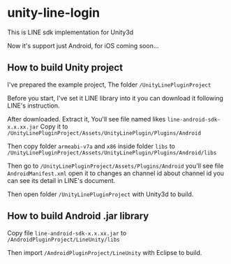 # unity-line-login

This is LINE sdk implementation for Unity3d

Now it's support just Android, for iOS coming soon...

## How to build Unity project

I've prepared the example project, The folder `/UnityLinePluginProject`

Before you start, I've set it LINE library into it you can download it following LINE's instruction. 

After downloaded. Extract it, You'll see file named likes `line-android-sdk-x.x.xx.jar` Copy it to `/UnityLinePluginProject/Assets/UnityLinePlugin/Plugins/Android` 

Then copy folder `armeabi-v7a` and `x86` inside folder `libs` to `/UnityLinePluginProject/Assets/UnityLinePlugin/Plugins/Android/libs`

Then go to `/UnityLinePluginProject/Assets/Plugins/Android` you'll see file `AndroidManifest.xml` open it to changes an channel id about channel id you can see its detail in LINE's document.

Then open folder `/UnityLinePluginProject` with Unity3d to build.

## How to build Android .jar library

Copy file `line-android-sdk-x.x.xx.jar` to `/AndroidPluginProject/LineUnity/libs`

Then import `/AndroidPluginProject/LineUnity` with Eclipse to build.
